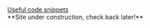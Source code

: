 <body>
    <a href="https://zruiz.com/snippets" class="btn">Useful code snippets</a>
<br>
**Site under construction, check back later!**
</body>